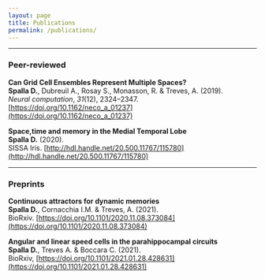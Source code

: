 ```yaml
---
layout: page
title: Publications
permalink: /publications/
---
```


---

### Peer-reviewed

**Can Grid Cell Ensembles Represent Multiple Spaces?**  
**Spalla D.**, Dubreuil A., Rosay S., Monasson, R. & Treves, A. (2019).  
*Neural computation*, *31*(12), 2324–2347. [https://doi.org/10.1162/neco_a_01237](https://doi.org/10.1162/neco_a_01237)  

**Space,time and memory in the Medial Temporal Lobe**  
**Spalla D.** (2020).  
SISSA Iris. [http://hdl.handle.net/20.500.11767/115780](http://hdl.handle.net/20.500.11767/115780)


---

### Preprints

**Continuous attractors for dynamic memories**    
**Spalla D.**, Cornacchia I.M. & Treves, A. (2021).  
BioRxiv. [https://doi.org/10.1101/2020.11.08.373084](https://doi.org/10.1101/2020.11.08.373084)

**Angular and linear speed cells in the parahippocampal circuits**  
**Spalla D.**, Treves A. & Boccara C. (2021).  
BioRxiv, [https://doi.org/10.1101/2021.01.28.428631](https://doi.org/10.1101/2021.01.28.428631)
